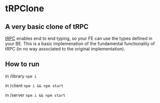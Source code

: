 # tRPClone

## A very basic clone of tRPC

[tRPC](https://trpc.io/) enables end to end typing, so your FE can use the types defined in your BE. This is a basic implemenation of the fundamental functionality of tRPC (in no way associated to the original implementation).

## How to run

in /library
`npm i`

in /client
`npm i && npm start`

in /server
`npm i && npm start`
